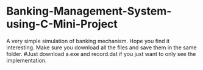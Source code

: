 # Banking-Management-System-using-C-Mini-Project
A very simple simulation of banking mechanism. Hope you find it interesting.
Make sure you download all the files and save them in the same folder. 
#Just download a.exe and record.dat if you just want to only see the implementation.
